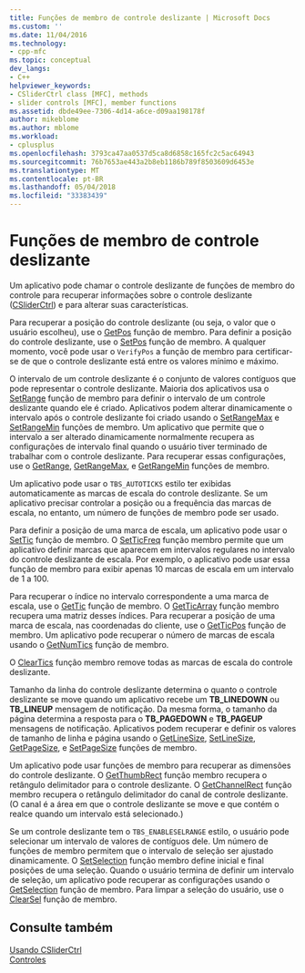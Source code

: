 ```yaml
---
title: Funções de membro de controle deslizante | Microsoft Docs
ms.custom: ''
ms.date: 11/04/2016
ms.technology:
- cpp-mfc
ms.topic: conceptual
dev_langs:
- C++
helpviewer_keywords:
- CSliderCtrl class [MFC], methods
- slider controls [MFC], member functions
ms.assetid: dbde49ee-7306-4d14-a6ce-d09aa198178f
author: mikeblome
ms.author: mblome
ms.workload:
- cplusplus
ms.openlocfilehash: 3793ca47aa0537d5ca8d6858c165fc2c5ac64943
ms.sourcegitcommit: 76b7653ae443a2b8eb1186b789f8503609d6453e
ms.translationtype: MT
ms.contentlocale: pt-BR
ms.lasthandoff: 05/04/2018
ms.locfileid: "33383439"
---
```

# <a name="slider-control-member-functions"></a>Funções de membro de controle deslizante
Um aplicativo pode chamar o controle deslizante de funções de membro do controle para recuperar informações sobre o controle deslizante ([CSliderCtrl](../mfc/reference/csliderctrl-class.md)) e para alterar suas características.  
  
 Para recuperar a posição do controle deslizante (ou seja, o valor que o usuário escolheu), use o [GetPos](../mfc/reference/csliderctrl-class.md#getpos) função de membro. Para definir a posição do controle deslizante, use o [SetPos](../mfc/reference/csliderctrl-class.md#setpos) função de membro. A qualquer momento, você pode usar o `VerifyPos` a função de membro para certificar-se de que o controle deslizante está entre os valores mínimo e máximo.  
  
 O intervalo de um controle deslizante é o conjunto de valores contíguos que pode representar o controle deslizante. Maioria dos aplicativos usa o [SetRange](../mfc/reference/csliderctrl-class.md#setrange) função de membro para definir o intervalo de um controle deslizante quando ele é criado. Aplicativos podem alterar dinamicamente o intervalo após o controle deslizante foi criado usando o [SetRangeMax](../mfc/reference/csliderctrl-class.md#setrangemax) e [SetRangeMin](../mfc/reference/csliderctrl-class.md#setrangemin) funções de membro. Um aplicativo que permite que o intervalo a ser alterado dinamicamente normalmente recupera as configurações de intervalo final quando o usuário tiver terminado de trabalhar com o controle deslizante. Para recuperar essas configurações, use o [GetRange](../mfc/reference/csliderctrl-class.md#getrange), [GetRangeMax](../mfc/reference/csliderctrl-class.md#getrangemax), e [GetRangeMin](../mfc/reference/csliderctrl-class.md#getrangemin) funções de membro.  
  
 Um aplicativo pode usar o `TBS_AUTOTICKS` estilo ter exibidas automaticamente as marcas de escala do controle deslizante. Se um aplicativo precisar controlar a posição ou a frequência das marcas de escala, no entanto, um número de funções de membro pode ser usado.  
  
 Para definir a posição de uma marca de escala, um aplicativo pode usar o [SetTic](../mfc/reference/csliderctrl-class.md#settic) função de membro. O [SetTicFreq](../mfc/reference/csliderctrl-class.md#setticfreq) função membro permite que um aplicativo definir marcas que aparecem em intervalos regulares no intervalo do controle deslizante de escala. Por exemplo, o aplicativo pode usar essa função de membro para exibir apenas 10 marcas de escala em um intervalo de 1 a 100.  
  
 Para recuperar o índice no intervalo correspondente a uma marca de escala, use o [GetTic](../mfc/reference/csliderctrl-class.md#gettic) função de membro. O [GetTicArray](../mfc/reference/csliderctrl-class.md#getticarray) função membro recupera uma matriz desses índices. Para recuperar a posição de uma marca de escala, nas coordenadas do cliente, use o [GetTicPos](../mfc/reference/csliderctrl-class.md#getticpos) função de membro. Um aplicativo pode recuperar o número de marcas de escala usando o [GetNumTics](../mfc/reference/csliderctrl-class.md#getnumtics) função de membro.  
  
 O [ClearTics](../mfc/reference/csliderctrl-class.md#cleartics) função membro remove todas as marcas de escala do controle deslizante.  
  
 Tamanho da linha do controle deslizante determina o quanto o controle deslizante se move quando um aplicativo recebe um **TB_LINEDOWN** ou **TB_LINEUP** mensagem de notificação. Da mesma forma, o tamanho da página determina a resposta para o **TB_PAGEDOWN** e **TB_PAGEUP** mensagens de notificação. Aplicativos podem recuperar e definir os valores de tamanho de linha e página usando o [GetLineSize](../mfc/reference/csliderctrl-class.md#getlinesize), [SetLineSize](../mfc/reference/csliderctrl-class.md#setlinesize), [GetPageSize](../mfc/reference/csliderctrl-class.md#getpagesize), e [SetPageSize](../mfc/reference/csliderctrl-class.md#setpagesize) funções de membro.  
  
 Um aplicativo pode usar funções de membro para recuperar as dimensões do controle deslizante. O [GetThumbRect](../mfc/reference/csliderctrl-class.md#getthumbrect) função membro recupera o retângulo delimitador para o controle deslizante. O [GetChannelRect](../mfc/reference/csliderctrl-class.md#getchannelrect) função membro recupera o retângulo delimitador do canal de controle deslizante. (O canal é a área em que o controle deslizante se move e que contém o realce quando um intervalo está selecionado.)  
  
 Se um controle deslizante tem o `TBS_ENABLESELRANGE` estilo, o usuário pode selecionar um intervalo de valores de contíguos dele. Um número de funções de membro permitem que o intervalo de seleção ser ajustado dinamicamente. O [SetSelection](../mfc/reference/csliderctrl-class.md#setselection) função membro define inicial e final posições de uma seleção. Quando o usuário termina de definir um intervalo de seleção, um aplicativo pode recuperar as configurações usando o [GetSelection](../mfc/reference/csliderctrl-class.md#getselection) função de membro. Para limpar a seleção do usuário, use o [ClearSel](../mfc/reference/csliderctrl-class.md#clearsel) função de membro.  
  
## <a name="see-also"></a>Consulte também  
 [Usando CSliderCtrl](../mfc/using-csliderctrl.md)   
 [Controles](../mfc/controls-mfc.md)

